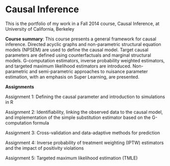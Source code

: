 Causal Inference
================

This is the portfolio of my work in a Fall 2014 course, Causal Inference, at University of California, Berkeley

**Course summary**: This course presents a general framework for causal inference. Directed acyclic graphs and non-parametric structural equation models (NPSEM) are used to define the causal model. Target causal parameters are defined using counterfactuals and marginal structural models. G-computation estimators, inverse probability weighted estimators, and targeted maximum likelihood estimators are introduced. Non-parametric and semi-parametric approaches to nuisance parameter estimation, with an emphasis on Super Learning, are presented. 

**Assignments**

Assignment 1: Defining the causal parameter and introduction to simulations in R

Assignment 2: Identifiability, linking the observed data to the causal model, and implementation of the simple substitution estimator based on the G-computation formula

Assignment 3: Cross-validation and data-adaptive methods for prediction

Assignment 4: Inverse probability of treatment weighting (IPTW) estimators and the impact of positivity violations

Assignment 5: Targeted maximum likelihood estimation (TMLE)
